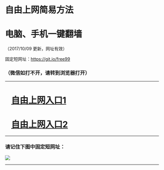 ﻿# 自由上网简易方法

# 电脑、手机一键翻墙

（2017/10/09 更新，网址有效）

固定短网址：https://git.io/free99

### （微信如打不开，请转到浏览器打开）


***





# &nbsp;&nbsp; <a href="http://ft714623057.fwq-tz-1001.info/fwqtz01.html?t=100900112272 " target="_blank">自由上网入口1</a>
# &nbsp;&nbsp; <a href="http://ft2638827456.fwq-tz-1002.info/fwqtz02.html?t=100900128426 " target="_blank">自由上网入口2</a>
***

### 请记住下图中固定短网址：

<img src="https://s3-us-west-2.amazonaws.com/fwq-1001/yjfq-20170905okok.png" /> 


***


